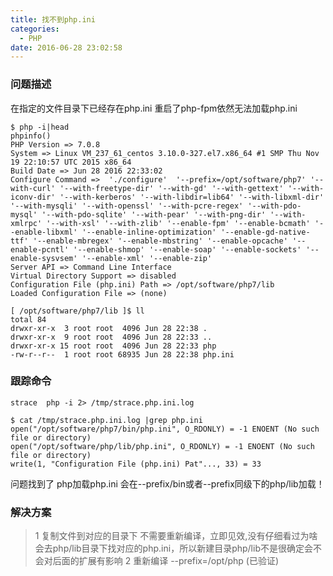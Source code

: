 ```yaml
---
title: 找不到php.ini
categories:
  - PHP
date: 2016-06-28 23:02:58
---
```

### 问题描述
在指定的文件目录下已经存在php.ini 重启了php-fpm依然无法加载php.ini

```
$ php -i|head
phpinfo()
PHP Version => 7.0.8
System => Linux VM_237_61_centos 3.10.0-327.el7.x86_64 #1 SMP Thu Nov 19 22:10:57 UTC 2015 x86_64
Build Date => Jun 28 2016 22:33:02
Configure Command =>  './configure'  '--prefix=/opt/software/php7' '--with-curl' '--with-freetype-dir' '--with-gd' '--with-gettext' '--with-iconv-dir' '--with-kerberos' '--with-libdir=lib64' '--with-libxml-dir' '--with-mysqli' '--with-openssl' '--with-pcre-regex' '--with-pdo-mysql' '--with-pdo-sqlite' '--with-pear' '--with-png-dir' '--with-xmlrpc' '--with-xsl' '--with-zlib' '--enable-fpm' '--enable-bcmath' '--enable-libxml' '--enable-inline-optimization' '--enable-gd-native-ttf' '--enable-mbregex' '--enable-mbstring' '--enable-opcache' '--enable-pcntl' '--enable-shmop' '--enable-soap' '--enable-sockets' '--enable-sysvsem' '--enable-xml' '--enable-zip'
Server API => Command Line Interface
Virtual Directory Support => disabled
Configuration File (php.ini) Path => /opt/software/php7/lib
Loaded Configuration File => (none)
```

```
[ /opt/software/php7/lib ]$ ll
total 84
drwxr-xr-x  3 root root  4096 Jun 28 22:38 .
drwxr-xr-x  9 root root  4096 Jun 28 22:33 ..
drwxr-xr-x 15 root root  4096 Jun 28 22:33 php
-rw-r--r--  1 root root 68935 Jun 28 22:38 php.ini
```
### 跟踪命令

```
strace  php -i 2> /tmp/strace.php.ini.log
```

```
$ cat /tmp/strace.php.ini.log |grep php.ini
open("/opt/software/php7/bin/php.ini", O_RDONLY) = -1 ENOENT (No such file or directory)
open("/opt/software/php/lib/php.ini", O_RDONLY) = -1 ENOENT (No such file or directory)
write(1, "Configuration File (php.ini) Pat"..., 33) = 33
```
问题找到了 php加载php.ini 会在--prefix/bin或者--prefix同级下的php/lib加载！  
### 解决方案
>1 复制文件到对应的目录下 不需要重新编译，立即见效,没有仔细看过为啥会去php/lib目录下找对应的php.ini，所以新建目录php/lib不是很确定会不会对后面的扩展有影响
>2 重新编译 --prefix=/opt/php (已验证)






